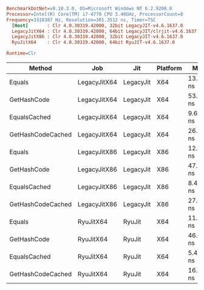 ``` ini

BenchmarkDotNet=v0.10.3.0, OS=Microsoft Windows NT 6.2.9200.0
Processor=Intel(R) Core(TM) i7-4770 CPU 3.40GHz, ProcessorCount=8
Frequency=3318387 Hz, Resolution=301.3512 ns, Timer=TSC
  [Host]       : Clr 4.0.30319.42000, 32bit LegacyJIT-v4.6.1637.0
  LegacyJitX64 : Clr 4.0.30319.42000, 64bit LegacyJIT/clrjit-v4.6.1637.0;compatjit-v4.6.1637.0
  LegacyJitX86 : Clr 4.0.30319.42000, 32bit LegacyJIT-v4.6.1637.0
  RyuJitX64    : Clr 4.0.30319.42000, 64bit RyuJIT-v4.6.1637.0

Runtime=Clr  

```
 |            Method |          Job |       Jit | Platform |       Mean |    StdErr |    StdDev |
 |------------------ |------------- |---------- |--------- |----------- |---------- |---------- |
 |            Equals | LegacyJitX64 | LegacyJit |      X64 | 13.3058 ns | 0.0159 ns | 0.0596 ns |
 |       GetHashCode | LegacyJitX64 | LegacyJit |      X64 | 53.3942 ns | 0.1326 ns | 0.5136 ns |
 |      EqualsCached | LegacyJitX64 | LegacyJit |      X64 |  9.6589 ns | 0.0504 ns | 0.1952 ns |
 | GetHashCodeCached | LegacyJitX64 | LegacyJit |      X64 | 26.9144 ns | 0.0585 ns | 0.2267 ns |
 |            Equals | LegacyJitX86 | LegacyJit |      X86 | 12.3289 ns | 0.0479 ns | 0.1856 ns |
 |       GetHashCode | LegacyJitX86 | LegacyJit |      X86 | 47.6645 ns | 0.1320 ns | 0.5112 ns |
 |      EqualsCached | LegacyJitX86 | LegacyJit |      X86 |  8.4311 ns | 0.1175 ns | 0.4843 ns |
 | GetHashCodeCached | LegacyJitX86 | LegacyJit |      X86 | 27.1333 ns | 0.1024 ns | 0.3966 ns |
 |            Equals |    RyuJitX64 |    RyuJit |      X64 | 11.5519 ns | 0.0509 ns | 0.1970 ns |
 |       GetHashCode |    RyuJitX64 |    RyuJit |      X64 | 46.0448 ns | 0.3826 ns | 1.4817 ns |
 |      EqualsCached |    RyuJitX64 |    RyuJit |      X64 |  5.4152 ns | 0.0092 ns | 0.0358 ns |
 | GetHashCodeCached |    RyuJitX64 |    RyuJit |      X64 | 16.4995 ns | 0.0323 ns | 0.1163 ns |
